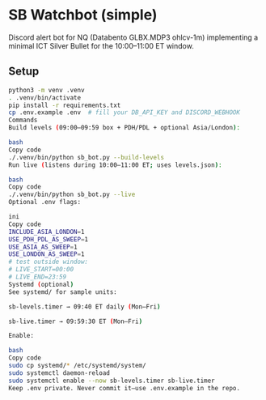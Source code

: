 # SB Watchbot (simple)

Discord alert bot for NQ (Databento GLBX.MDP3 ohlcv-1m) implementing a minimal ICT Silver Bullet for the 10:00–11:00 ET window.

## Setup

```bash
python3 -m venv .venv
. .venv/bin/activate
pip install -r requirements.txt
cp .env.example .env  # fill your DB_API_KEY and DISCORD_WEBHOOK
Commands
Build levels (09:00–09:59 box + PDH/PDL + optional Asia/London):

bash
Copy code
./.venv/bin/python sb_bot.py --build-levels
Run live (listens during 10:00–11:00 ET; uses levels.json):

bash
Copy code
./.venv/bin/python sb_bot.py --live
Optional .env flags:

ini
Copy code
INCLUDE_ASIA_LONDON=1
USE_PDH_PDL_AS_SWEEP=1
USE_ASIA_AS_SWEEP=1
USE_LONDON_AS_SWEEP=1
# test outside window:
# LIVE_START=00:00
# LIVE_END=23:59
Systemd (optional)
See systemd/ for sample units:

sb-levels.timer → 09:40 ET daily (Mon–Fri)

sb-live.timer → 09:59:30 ET (Mon–Fri)

Enable:

bash
Copy code
sudo cp systemd/* /etc/systemd/system/
sudo systemctl daemon-reload
sudo systemctl enable --now sb-levels.timer sb-live.timer
Keep .env private. Never commit it—use .env.example in the repo.
